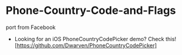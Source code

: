 # Phone-Country-Code-and-Flags
port from Facebook
 - Looking for an iOS PhoneCountryCodePicker demo? Check this! [https://github.com/Dwarven/PhoneCountryCodePicker]
